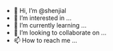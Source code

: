 - 👋 Hi, I’m @shenjial
- 👀 I’m interested in ...
- 🌱 I’m currently learning ...
- 💞️ I’m looking to collaborate on ...
- 📫 How to reach me ...

<!---
shenjial/shenjial is a ✨ special ✨ repository because its `README.md` (this file) appears on your GitHub profile.
You can click the Preview link to take a look at your changes.
--->
